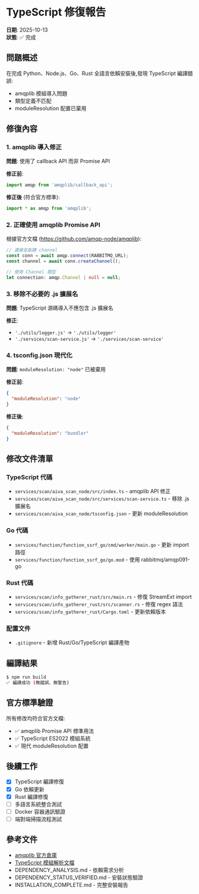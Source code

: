 # TypeScript 修復報告

**日期**: 2025-10-13  
**狀態**: ✅ 完成

## 問題概述

在完成 Python、Node.js、Go、Rust 全語言依賴安裝後,發現 TypeScript 編譯錯誤:

- amqplib 模組導入問題
- 類型定義不匹配
- moduleResolution 配置已棄用

## 修復內容

### 1. amqplib 導入修正

**問題**: 使用了 callback API 而非 Promise API

**修正前**:

```typescript
import amqp from 'amqplib/callback_api';
```

**修正後** (符合官方標準):

```typescript
import * as amqp from 'amqplib';
```

### 2. 正確使用 amqplib Promise API

根據官方文檔 (<https://github.com/amqp-node/amqplib>):

```typescript
// 連接並創建 channel
const conn = await amqp.connect(RABBITMQ_URL);
const channel = await conn.createChannel();

// 使用 Channel 類型
let connection: amqp.Channel | null = null;
```

### 3. 移除不必要的 .js 擴展名

**問題**: TypeScript 源碼導入不應包含 .js 擴展名

**修正**:

- `'./utils/logger.js'` → `'./utils/logger'`
- `'./services/scan-service.js'` → `'./services/scan-service'`

### 4. tsconfig.json 現代化

**問題**: `moduleResolution: "node"` 已被棄用

**修正前**:

```json
{
  "moduleResolution": "node"
}
```

**修正後**:

```json
{
  "moduleResolution": "bundler"
}
```

## 修改文件清單

### TypeScript 代碼

- `services/scan/aiva_scan_node/src/index.ts` - amqplib API 修正
- `services/scan/aiva_scan_node/src/services/scan-service.ts` - 移除 .js 擴展名
- `services/scan/aiva_scan_node/tsconfig.json` - 更新 moduleResolution

### Go 代碼

- `services/function/function_ssrf_go/cmd/worker/main.go` - 更新 import 路徑
- `services/function/function_ssrf_go/go.mod` - 使用 rabbitmq/amqp091-go

### Rust 代碼

- `services/scan/info_gatherer_rust/src/main.rs` - 修復 StreamExt import
- `services/scan/info_gatherer_rust/src/scanner.rs` - 修復 regex 語法
- `services/scan/info_gatherer_rust/Cargo.toml` - 更新依賴版本

### 配置文件

- `.gitignore` - 新增 Rust/Go/TypeScript 編譯產物

## 編譯結果

```bash
$ npm run build
✅ 編譯成功 (無錯誤、無警告)
```

## 官方標準驗證

所有修改均符合官方文檔:

- ✅ amqplib Promise API 標準用法
- ✅ TypeScript ES2022 模組系統
- ✅ 現代 moduleResolution 配置

## 後續工作

- [x] TypeScript 編譯修復
- [x] Go 依賴更新
- [x] Rust 編譯修復
- [ ] 多語言系統整合測試
- [ ] Docker 容器通訊驗證
- [ ] 端對端掃描流程測試

## 參考文件

- [amqplib 官方倉庫](https://github.com/amqp-node/amqplib)
- [TypeScript 模組解析文檔](https://www.typescriptlang.org/docs/handbook/module-resolution.html)
- DEPENDENCY_ANALYSIS.md - 依賴需求分析
- DEPENDENCY_STATUS_VERIFIED.md - 安裝狀態驗證
- INSTALLATION_COMPLETE.md - 完整安裝報告
